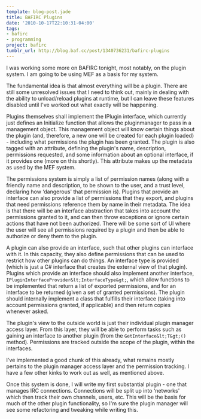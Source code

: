 ```yaml
---
template: blog-post.jade
title: BAFIRC Plugins
date: '2010-10-17T22:10:31-04:00'
tags:
- bafirc
- programming
project: bafirc
tumblr_url: http://blog.baf.cc/post/1340736231/bafirc-plugins
---
```

I was working some more on BAFIRC tonight, most notably, on the plugin system. I am going to be using MEF as a basis for my system.

The fundamental idea is that almost everything will be a plugin. There are still some unresolved issues that I need to think out, mainly in dealing with the ability to unload/reload plugins at runtime, but I can leave these features disabled until I've worked out what exactly will be happening.

Plugins themselves shall implement the IPlugin interface, which currently just defines an Initialize function that allows the pluginmanager to pass in a management object. This management object will know certain things about the plugin (and, therefore, a new one will be created for each plugin loaded) - including what permissions the plugin has been granted. The plugin is also tagged with an attribute, defining the plugin's name, description, permissions requested, and some information about an optional interface, if it provides one (more on this shortly). This attribute makes up the metadata as used by the MEF system.

The permissions system is simply a list of permission names (along with a friendly name and description, to be shown to the user, and a trust level, declaring how ‘dangerous' that permission is). Plugins that provide an interface can also provide a list of permissions that they export, and plugins that need permissions reference them by name in their metadata. The idea is that there will be an interface abstraction that takes into account the permissions granted to it, and can then throw exceptions or ignore certain actions that have not been authorized. There will be some sort of UI where the user will see all permissions required by a plugin and then be able to authorize or deny them to the plugin.

A plugin can also provide an interface, such that other plugins can interface with it. In this capacity, they also define permissions that can be used to restrict how other plugins can do things. An interface type is provided (which is just a C# interface that creates the external view of that plugin). Plugins which provide an interface should also implement another interface, `IPluginInterfaceProvider&lt;InterfaceType&gt;`, which allow functions to be implemented that return a list of exported permissions, and for an interface to be returned (given a set of granted permissions). The plugin should internally implement a class that fulfills their interface (taking into account permissions granted, if applicable) and then return copies whenever asked.

The plugin's view to the outside world is just their individual plugin manager access layer. From this layer, they will be able to perform tasks such as gaining an interface to another plugin (from the `GetInterface&lt;T&gt;()` method). Permissions are tracked outside the scope of the plugin, within the interfaces.

I've implemented a good chunk of this already, what remains mostly pertains to the plugin manager access layer and the permission tracking. I have a few other kinks to work out as well, as mentioned above.

Once this system is done, I will write my first substantial plugin - one that manages IRC connections. Connections will be split up into ‘networks' which then track their own channels, users, etc. This will be the basis for much of the other plugin functionality, so I'm sure the plugin manager will see some refactoring and tweaking while writing this.
